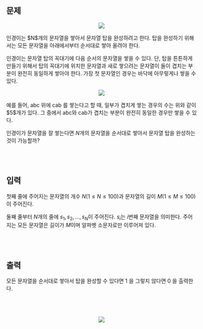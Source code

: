## 문제
<p align="center"><img src="https://user-images.githubusercontent.com/116772632/198434998-c691e5f1-1178-41d3-b999-de68b14e1066.png"></p>
인경이는 $N$개의 문자열을 쌓아서 문자열 탑을 완성하려고 한다. 탑을 완성하기 위해서는 모든 문자열을 아래에서부터 순서대로 쌓아 올려야 한다.

인경이는 문자열 탑의 꼭대기에 다음 순서의 문자열을 쌓을 수 있다. 단, 탑을 튼튼하게 만들기 위해서 탑의 꼭대기에 위치한 문자열과 새로 쌓으려는 문자열이 둘이 겹치는 부분이 완전히 동일하게 쌓아야 한다. 가장 첫 문자열인 경우는 바닥에 아무렇게나 쌓을 수 있다.

<p align="center"><img src="https://user-images.githubusercontent.com/116772632/198435052-72277076-0f45-4b27-82da-b0c1a2e8ed46.png"></p>
예를 들어, abc 위에 cab 를 쌓는다고 할 때, 일부가 겹치게 쌓는 경우의 수는 위와 같이 $5$개가 있다. 그 중에서 abc와 cab가 겹치는 부분이 완전히 동일한 경우만 쌓을 수 있다.

인경이가 문자열을 잘 쌓는다면 $N$개의 문자열을 순서대로 쌓아서 문자열 탑을 완성하는 것이 가능할까?
<br/><br/>
<br/><br/>


## 입력
첫째 줄에 주어지는 문자열의 개수 $N(1\le N \le 100)$과 문자열의 길이 $M(1\le M \le 100)$이 주어진다.

둘째 줄부터 $N$개의 줄에 $s_1, s_2, ... ,s_N$이 주어진다. $s_i$는 $i$번째 문자열을 의미한다. 주어지는 모든 문자열은 길이가 $M$이며 알파벳 소문자로만 이루어져 있다.
<br/><br/>
<br/><br/>


## 출력
모든 문자열을 순서대로 쌓아서 탑을 완성할 수 있다면 1 을 그렇지 않다면 0 을 출력한다.
<br/><br/>
<br/><br/>

<p align="center"><img src="https://user-images.githubusercontent.com/116772632/198441713-537be0d2-ef0e-4309-a324-08f6ab5a5d63.png"></p>
